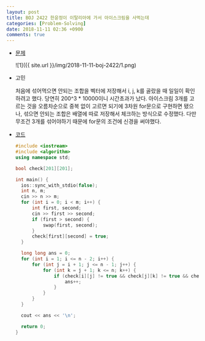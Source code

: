 ```yaml
---
layout: post
title: BOJ 2422 한윤정이 이탈리아에 가서 아이스크림을 사먹는데
categories: [Problem-Solving]
date: 2018-11-11 02:36 +0900
comments: true
---
```


* [문제](https://www.acmicpc.net/problem/2422)

  ![1]({{ site.url }}/img/2018-11-11-boj-2422/1.png)

* 고민

  처음에 섞어먹으면 안되는 조합을 벡터에 저장해서 i, j, k를 골랐을 때 일일이 확인하려고 했다. 당연히 200^3 * 10000이니 시간초과가 났다. 아이스크림 3개를 고르는 것을 오름차순으로 중복 없이 고르면 되기에 3차원 for문으로 구현하면 됐으나, 섞으면 안되는 조합은 배열에 따로 저장해서 체크하는 방식으로 수정했다. 다만 무조건 3개를 섞어야하기 때문에 for문의 조건에 신경을 써야했다.

* [코드](https://github.com/Luvery93/Problem-Solving/blob/master/BOJ/2422.cpp)

  ```c++
  #include <iostream>
  #include <algorithm>
  using namespace std;
  
  bool check[201][201];
  
  int main() {
  	ios::sync_with_stdio(false);
  	int n, m;
  	cin >> n >> m;
  	for (int i = 0; i < m; i++) {
  		int first, second;
  		cin >> first >> second;
  		if (first > second) {
  			swap(first, second);
  		}
  		check[first][second] = true;
  	}
  
  	long long ans = 0;
  	for (int i = 1; i <= n - 2; i++) {
  		for (int j = i + 1; j <= n - 1; j++) {
  			for (int k = j + 1; k <= n; k++) {
  				if (check[i][j] != true && check[j][k] != true && check[i][k] != true) {
  					ans++;
  				}
  			}
  		}
  	}
  
  	cout << ans << '\n';
  
  	return 0;
  }
  ```